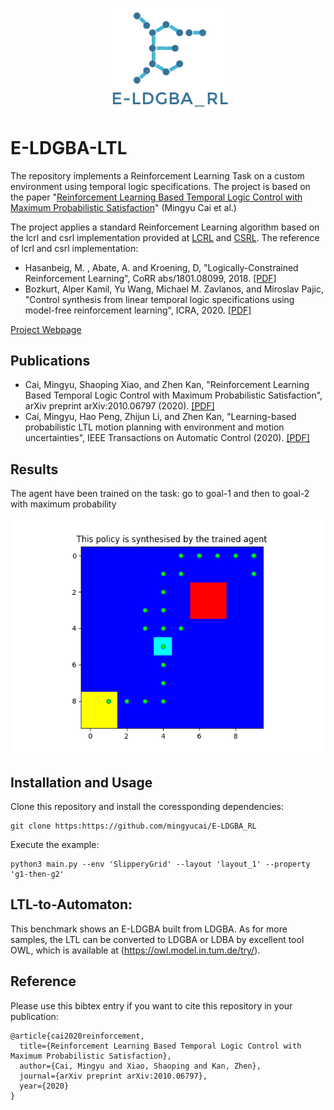 <p align="center">
    <img width="200" src="figures/E-LDGBA_RL.JPG">
</p>

# E-LDGBA-LTL

The repository implements a Reinforcement Learning Task on a custom environment using temporal logic specifications. The project is based on the paper "[Reinforcement Learning Based Temporal Logic Control with Maximum Probabilistic Satisfaction](https://arxiv.org/abs/2010.06797)" (Mingyu Cai et al.) 

The project applies a standard Reinforcement Learning algorithm based on the lcrl and csrl implementation provided at [LCRL](https://github.com/grockious/lcrl) and [CSRL](https://github.com/alperkamil/csrl).
The reference of lcrl and csrl implementation:
* Hasanbeig, M. , Abate, A. and Kroening, D, "Logically-Constrained Reinforcement Learning", CoRR abs/1801.08099, 2018. [[PDF]](https://arxiv.org/pdf/1801.08099.pdf)
* Bozkurt, Alper Kamil, Yu Wang, Michael M. Zavlanos, and Miroslav Pajic, "Control synthesis from linear temporal logic specifications using model-free reinforcement learning", ICRA, 2020. [[PDF]](https://ieeexplore.ieee.org/abstract/document/9196796?casa_token=lBgma99ebewAAAAA:kZ7lMUqWEV-TG_yKahMhbIOmIQ-8AW0FZjUHJTIeem30PbVL0ong6b7q9tJOrDY77dD8eS1YIw)

[Project Webpage](https://github.com/mingyucai/E-LDGBA_RL/)

## Publications
* Cai, Mingyu, Shaoping Xiao, and Zhen Kan, "Reinforcement Learning Based Temporal Logic Control with Maximum Probabilistic Satisfaction", arXiv preprint arXiv:2010.06797 (2020). [[PDF]](https://arxiv.org/abs/2010.06797)
* Cai, Mingyu, Hao Peng, Zhijun Li, and Zhen Kan, "Learning-based probabilistic LTL motion planning with environment and motion uncertainties", IEEE Transactions on Automatic Control (2020). [[PDF]](https://ieeexplore.ieee.org/abstract/document/9133331?casa_token=NHKWObUoH1gAAAAA:7LiLaAw6eKK0xoDnuJJbkgD9IpQPSHspUrD8UFfqS8qI8hn5zLwC64y7SSOtecC3i6GhFpovsg)

## Results
The agent have been trained on the task: go to goal-1 and then to goal-2 with maximum probability

![trajectory](/figures/tested_policy_SlipperyGrid_layout_1_g1-then-g2.png)


## Installation and Usage
Clone this repository and install the coressponding dependencies:
```
git clone https:https://github.com/mingyucai/E-LDGBA_RL
```
Execute the example:
```
python3 main.py --env 'SlipperyGrid' --layout 'layout_1' --property 'g1-then-g2' 
```


## LTL-to-Automaton:
This benchmark shows an E-LDGBA built from LDGBA. 
As for more samples, the LTL can be converted to LDGBA or LDBA by
excellent tool OWL, which is available at (https://owl.model.in.tum.de/try/).

## Reference
Please use this bibtex entry if you want to cite this repository in your publication:

```
@article{cai2020reinforcement,
  title={Reinforcement Learning Based Temporal Logic Control with Maximum Probabilistic Satisfaction},
  author={Cai, Mingyu and Xiao, Shaoping and Kan, Zhen},
  journal={arXiv preprint arXiv:2010.06797},
  year={2020}
}

```

